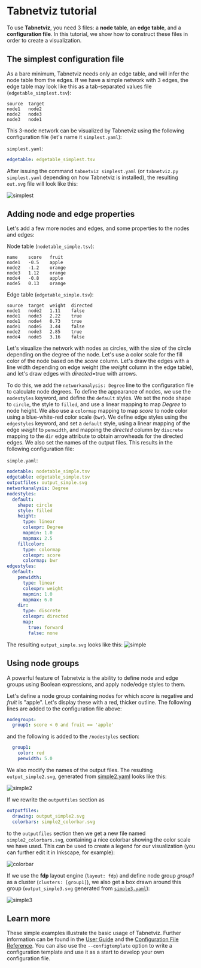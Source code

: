 # Tabnetviz tutorial

To use **Tabnetviz**, you need 3 files: a **node table**, an **edge
table**, and a **configuration file**. In this tutorial, we show how
to construct these files in order to create a visualization.

## The simplest configuration file

As a bare minimum, Tabnetviz needs only an edge table, and will infer
the node table from the edges. If we have a simple network with 3
edges, the edge table may look like this as a tab-separated values
file (`edgetable_simplest.tsv`):

~~~tsv
source	target
node1	node2
node2	node3
node3	node1
~~~

This 3-node network can be visualized by Tabnetviz using the following
configuration file (let's name it `simplest.yaml`):

`simplest.yaml`:
~~~yaml
edgetable: edgetable_simplest.tsv
~~~

After issuing the command `tabnetviz simplest.yaml` (or `tabnetviz.py
simplest.yaml` depending on how Tabnetviz is installed), the resulting
`out.svg` file will look like this:

![simplest](out.svg)

## Adding node and edge properties

Let's add a few more nodes and edges, and some properties to the nodes
and edges:

Node table (`nodetable_simple.tsv`):
~~~tsv
name	score	fruit
node1	-0.5	apple
node2	-1.2	orange
node3	1.12	orange
node4	-0.8	apple
node5	0.13	orange
~~~

Edge table (`edgetable_simple.tsv`):
~~~tsv
source	target	weight	directed
node1	node2	1.11	false
node1	node3	2.22	true
node1	node4	0.73	true
node1	node5	3.44	false
node2	node3	2.85	true
node4	node5	3.16	false
~~~

Let's visualize the network with nodes as circles, with the size of
the circle depending on the degree of the node. Let's use a color
scale for the fill color of the node based on the _score_ column.
Let's draw the edges with a line width depending on edge weight (the
_weight_ column in the edge table), and let's draw edges with
_directed_=true with arrows.

To do this, we add the `networkanalysis: Degree` line to the
configuration file to calculate node degrees. To define the appearance
of nodes, we use the `nodestyles` keyword, and define the `default`
styles. We set the node shape to `circle`, the style to `filled`, and
use a linear mapping to map _Degree_ to node height. We also use a
`colormap` mapping to map _score_ to node color using a blue-white-red
color scale (`bwr`). We define edge styles using the `edgestyles`
keyword, and set a `default` style, using a linear mapping of the edge
_weight_ to `penwidth`, and mapping the _directed_ column by
`discrete` mapping to the `dir` edge attribute to obtain arrowheads
for the directed edges. We also set the names of the output files.
This results in the following configuration file:

`simple.yaml`:
~~~yaml
nodetable: nodetable_simple.tsv
edgetable: edgetable_simple.tsv
outputfiles: output_simple.svg
networkanalysis: Degree
nodestyles:
  default:
    shape: circle
    style: filled
    height:
      type: linear
      colexpr: Degree
      mapmin: 1.0
      mapmax: 2.5
    fillcolor:
      type: colormap
      colexpr: score
      colormap: bwr
edgestyles:
  default:
    penwidth:
      type: linear
      colexpr: weight
      mapmin: 1.0
      mapmax: 6.0
    dir:
      type: discrete
      colexpr: directed
      map:
        true: forward
        false: none
~~~

The resulting `output_simple.svg` looks like this:
![simple](output_simple.svg)

## Using node groups

A powerful feature of Tabnetviz is the ability to define node and edge
groups using Boolean expressions, and apply node/edge styles to them.

Let's define a node group containing nodes for which _score_ is
negative and _fruit_ is "apple". Let's display these with a red,
thicker outline. The following lines are added to the configuration
file above:

~~~yaml
nodegroups:
  group1: score < 0 and fruit == 'apple'
~~~

and the following is added to the `/nodestyles` section:

~~~yaml
  group1:
    color: red
    penwidth: 5.0
~~~

We also modify the names of the output files. The resulting
`output_simple2.svg`, generated from [simple2.yaml](simple2.yaml)
looks like this:

![simple2](output_simple2.svg)

If we rewrite the `outputfiles` section as

~~~yaml
outputfiles:
  drawing: output_simple2.svg
  colorbars: simple2_colorbar.svg
~~~

to the `outputfiles` section then we get a new file named
`simple2_colorbars.svg`, containing a nice colorbar showing the color
scale we have used. This can be used to create a legend for our
visualization (you can further edit it in Inkscape, for example):

![colorbar](simple2_colorbar.svg)

If we use the **fdp** layout engine (`layout: fdp`) and define node
group _group1_ as a cluster (`clusters: [group1]`), we also get a box
drawn around this group (`output_simple3.svg` generated from
[`simple3.yaml`](simple3.yaml)):

![simple3](output_simple3.svg)


## Learn more

These simple examples illustrate the basic usage of Tabnetviz. Further
information can be found in the [User Guide](userguide.md) and the
[Configuration File Reference](configfile.md). You can also use the
`--configtemplate` option to write a configuration template and use it
as a start to develop your own configuration file.
